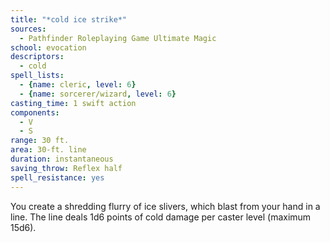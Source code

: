 ```yaml
---
title: "*cold ice strike*"
sources:
  - Pathfinder Roleplaying Game Ultimate Magic
school: evocation
descriptors:
  - cold
spell_lists:
  - {name: cleric, level: 6}
  - {name: sorcerer/wizard, level: 6}
casting_time: 1 swift action
components:
  - V
  - S
range: 30 ft.
area: 30-ft. line
duration: instantaneous
saving_throw: Reflex half
spell_resistance: yes
---
```


You create a shredding flurry of ice slivers, which blast from your hand in a line. The line deals 1d6 points of cold damage per caster level (maximum 15d6).

